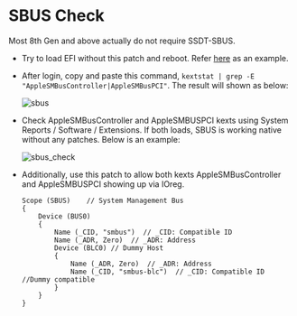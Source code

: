 # SBUS Check

Most 8th Gen and above actually do not require SSDT-SBUS.

- Try to load EFI without this patch and reboot. Refer [here](https://github.com/iamyounix/msimagb460_tomahawk/blob/main/ACPI_Sample/SSDT-YNXB460.dsl) as an example.
- After login, copy and paste this command, `kextstat | grep -E "AppleSMBusController|AppleSMBusPCI"`. The result will shown as below:

  ![sbus](https://github.com/iamyounix/msimagb460_tomahawk/assets/72515939/801d1c7b-5102-407c-8373-7d930803750e)

- Check AppleSMBusController and AppleSMBUSPCI kexts using System Reports / Software / Extensions. If both loads, SBUS is working native without any patches. Below is an example:

  ![sbus_check](https://github.com/iamyounix/msimagb460_tomahawk/assets/72515939/a606a15f-4aef-48cc-bd0a-b205ba2fc8b0)

- Additionally, use this patch to allow both kexts AppleSMBusController and AppleSMBUSPCI showing up via IOreg.

    ```asl
    Scope (SBUS)    // System Management Bus
    {
        Device (BUS0)
        {
            Name (_CID, "smbus")  // _CID: Compatible ID
            Name (_ADR, Zero)  // _ADR: Address
            Device (BLC0) // Dummy Host
            {
                Name (_ADR, Zero)  // _ADR: Address
                Name (_CID, "smbus-blc")  // _CID: Compatible ID //Dummy compatible
            }
        }
    }
    ```
